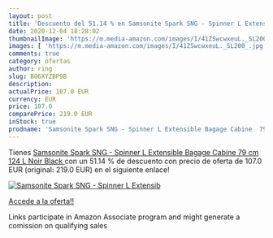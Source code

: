 ```yaml
---
layout: post
title: 'Descuento del 51.14 % en Samsonite Spark SNG - Spinner L Extensib'
date: 2020-12-04 18:28:02
thumbnailImage: 'https://m.media-amazon.com/images/I/41ZSwcwxeuL._SL200_.jpg'
images: [ 'https://m.media-amazon.com/images/I/41ZSwcwxeuL._SL200_.jpg' ]
comments: true
category: ofertas
author: ring
slug: B06XYZBP9B
description:
actualPrice: 107.0 EUR
currency: EUR
price: 107.0
comparePrice: 219.0 EUR
inStock: true
prodname: 'Samsonite Spark SNG - Spinner L Extensible Bagage Cabine  79 cm  124 L  Noir  Black '
---
```


Tienes [Samsonite Spark SNG - Spinner L Extensible Bagage Cabine  79 cm  124 L  Noir  Black ](https://www.amazon.fr/dp/B06XYZBP9B/?tag=tolees0d-21) con un 51.14 % de descuento con precio de oferta de 107.0 EUR (original: 219.0 EUR) en el siguiente enlace!

[![Samsonite Spark SNG - Spinner L Extensib](https://m.media-amazon.com/images/I/41ZSwcwxeuL._SL200_.jpg)](https://www.amazon.fr/dp/B06XYZBP9B/?tag=tolees0d-21)

[Accede a la oferta!!](https://www.amazon.fr/dp/B06XYZBP9B/?tag=tolees0d-21)

Links participate in Amazon Associate program and might generate a comission on qualifying sales


